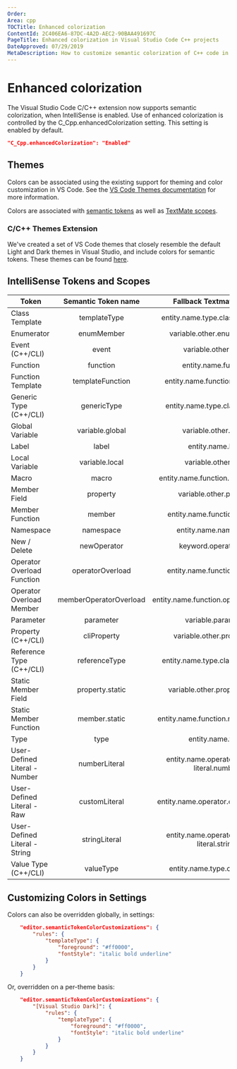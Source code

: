 ```yaml
---
Order:
Area: cpp
TOCTitle: Enhanced colorization
ContentId: 2C406EA6-87DC-4A2D-AEC2-90BAA491697C
PageTitle: Enhanced colorization in Visual Studio Code C++ projects
DateApproved: 07/29/2019
MetaDescription: How to customize semantic colorization of C++ code in Visual Studio Code.
---
```

# Enhanced colorization

The Visual Studio Code C/C++ extension now supports semantic colorization, when IntelliSense is enabled.  Use of enhanced colorization is controlled by the C_Cpp.enhancedColorization setting.  This setting is enabled by default.

```json
"C_Cpp.enhancedColorization": "Enabled"
```

## Themes

Colors can be associated using the existing support for theming and color customization in VS Code.  See the [VS Code Themes documentation](/docs/getstarted/themes.md) for more information.

Colors are associated with [semantic tokens](https://code.visualstudio.com/api/extension-guides/color-theme#semantic-colors) as well as [TextMate scopes](https://macromates.com/manual/en/language_grammars#naming_conventions).

### C/C++ Themes Extension

We've created a set of VS Code themes that closely resemble the default Light and Dark themes in Visual Studio, and include colors for semantic tokens.  These themes can be found [here](https://marketplace.visualstudio.com/items?itemName=ms-vscode.cpptools-themes).

## IntelliSense Tokens and Scopes

| Token | Semantic Token name | Fallback Textmate Scope |
| ------------- |:-------------:|:-------------:|
| Class Template | templateType | entity.name.type.class.templated |
| Enumerator | enumMember | variable.other.enummember |
| Event (C++/CLI) | event | variable.other.event |
| Function | function | entity.name.function |
| Function Template | templateFunction | entity.name.function.templated |
| Generic Type (C++/CLI) | genericType | entity.name.type.class.generic |
| Global Variable | variable.global | variable.other.global |
| Label | label | entity.name.label |
| Local Variable | variable.local | variable.other.local |
| Macro | macro | entity.name.function.preprocessor |
| Member Field | property | variable.other.property |
| Member Function | member | entity.name.function.member |
| Namespace | namespace | entity.name.namespace |
| New / Delete | newOperator | keyword.operator.new |
| Operator Overload Function | operatorOverload | entity.name.function.operator |
| Operator Overload Member | memberOperatorOverload | entity.name.function.operator.member |
| Parameter | parameter | variable.parameter |
| Property (C++/CLI) | cliProperty | variable.other.property.cli |
| Reference Type (C++/CLI) | referenceType | entity.name.type.class.reference |
| Static Member Field | property.static | variable.other.property.static |
| Static Member Function | member.static | entity.name.function.member.static |
| Type | type | entity.name.type |
| User-Defined Literal - Number | numberLiteral | entity.name.operator.custom-literal.number |
| User-Defined Literal - Raw | customLiteral | entity.name.operator.custom-literal |
| User-Defined Literal - String | stringLiteral | entity.name.operator.custom-literal.string |
| Value Type (C++/CLI) | valueType | entity.name.type.class.value |

## Customizing Colors in Settings

Colors can also be overridden globally, in settings:

```json
    "editor.semanticTokenColorCustomizations": {
        "rules": {
            "templateType": {
                "foreground": "#ff0000",
                "fontStyle": "italic bold underline"
            }
        }
    }
```

Or, overridden on a per-theme basis:

```json
    "editor.semanticTokenColorCustomizations": {
        "[Visual Studio Dark]": {
            "rules": {
                "templateType": {
                    "foreground": "#ff0000",
                    "fontStyle": "italic bold underline"
                }
            }
        }
    }
```
